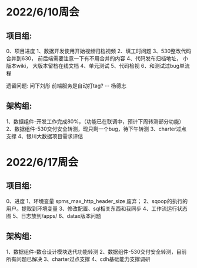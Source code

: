 
# 2022/6/10周会

## 项目组:
0、项目进度
1、数据开发使用开始视频归档视频
2、填工时问题
3、530整改代码合并到630， 前后端需要注意一下有不用合并的内容
4、代码发布归档地址， 小版本wiki， 大版本留档在线文档
4、单元测试
5、代码检视
6、和测试过bug单流程

遗留问题: 
问下刘彤 前端服务是自动打tag? -- 杨德志  

## 架构组:
1、数据组件-开发工作完成80%，（功能已在联调中，预计下周转测部分功能）
2、数据组件-530交付安全转测，现只剩一个bug，待下午转测
3、charter过点支撑
4、银川大数据项目需求评估



# 2022/6/17周会

## 项目组:
0、进度
1、环境变量 spms_max_http_header_size 废弃；
2、sqoop的执行的用户。提取到环境变量
3、修改配置、sql相关东西和我同步
4、工作流运行状态图
5、日志放到/apps/
6、datax版本问题

## 架构组:
1、数据组件-数仓设计模块迭代功能转测
2、数据组件-530交付安全转测，目前所有问题已解决
3、charter过点支撑
4、cdh基础能力支撑调研

